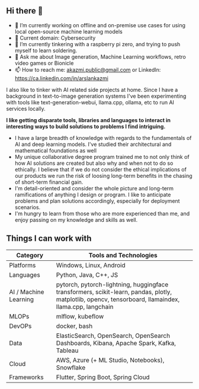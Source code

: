 ## Hi there 👋

- 🔭 I’m currently working on offline and on-premise use cases for using local open-source machine learning models
- 🔭 Current domain: Cybersecurity
- 🌱 I’m currently tinkering with a raspberry pi zero, and trying to push myself to learn soldering.     
- 💬 Ask me about Image generation, Machine Learning workflows, retro video games or Bionicle
- 📫 How to reach me: akazmi.public@gmail.com or LinkedIn: https://ca.linkedin.com/in/arslankazmi


I also like to tinker with AI related side projects at home. Since I have a background in text-to-image generation systems I've been experimenting with tools like text-generation-webui, llama.cpp, ollama, etc to run AI services locally. 

**I like getting disparate tools, libraries and languages to interact in interesting ways to build solutions to problems I find intriguing.**

- I have a large breadth of knowledge with regards to the fundamentals of AI and deep learning models. I've studied their architectural and mathematical foundations as well
- My unique collaborative degree program trained me to not only think of how AI solutions are created but also why and when not to do so ethically. I believe that if we do not consider the ethical implications of our products we run the risk of loosing long-term benefits in the chasing of short-term financial gain.
- I'm detail-oriented and consider the whole picture and long-term ramifications of anything I design or program. I like to anticipate problems and plan solutions accordingly, especially for deployment scenarios.
- I'm hungry to learn from those who are more experienced than me, and enjoy passing on my knowledge and skills as well.

## Things I can work with

| Category | Tools and Technologies |
| --- | --- |
| Platforms | Windows, Linux, Android |
| Languages | Python, Java, C++, JS |
| AI / Machine Learning | pytorch, pytorch-lightning, huggingface transformers, scikit-learn, pandas, plotly, matplotlib, opencv, tensorboard, llamaindex, llama.cpp, langchain |
| MLOPs | mlflow, kubeflow |
| DevOPs | docker, bash |
| Data | ElasticSearch, OpenSearch, OpenSearch Dashboards, Kibana, Apache Spark, Kafka, Tableau |
| Cloud | AWS, Azure (+ ML Studio, Notebooks), Snowflake |
| Frameworks | Flutter, Spring Boot, Spring Cloud |
